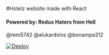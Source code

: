 #Hotelz website made with React

#### Powered by: Redux Haters from Hell

@rem5742
@alukardsins
@bonampa312

[![Deploy](https://www.herokucdn.com/deploy/button.png)](https://dae-hotelz-react-dev.herokuapp.com/)

